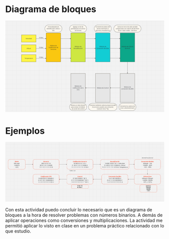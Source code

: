 # Diagrama de bloques
![alt text](<Diagrama de bloques-1.png>)
# Ejemplos 
![alt text](Ejemplos.png)

Con esta actividad puedo concluir lo necesario que es un diagrama de bloques a la hora de resolver problemas con números binarios. A demás de aplicar operaciones como conversiones y multiplicaciones. 
La actividad me permitió aplicar lo visto en clase en un problema práctico relacionado con lo que estudio.
